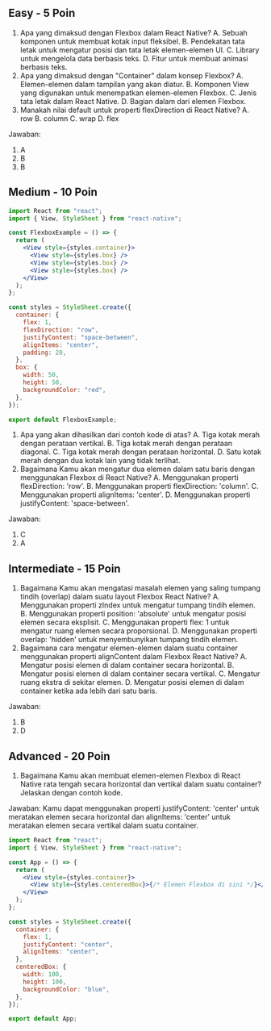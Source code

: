 ## Easy - 5 Poin

1. Apa yang dimaksud dengan Flexbox dalam React Native?
   A. Sebuah komponen untuk membuat kotak input fleksibel.
   B. Pendekatan tata letak untuk mengatur posisi dan tata letak elemen-elemen UI.
   C. Library untuk mengelola data berbasis teks.
   D. Fitur untuk membuat animasi berbasis teks.
2. Apa yang dimaksud dengan "Container" dalam konsep Flexbox?
   A. Elemen-elemen dalam tampilan yang akan diatur.
   B. Komponen View yang digunakan untuk menempatkan elemen-elemen Flexbox.
   C. Jenis tata letak dalam React Native.
   D. Bagian dalam dari elemen Flexbox.
3. Manakah nilai default untuk properti flexDirection di React Native?
   A. row
   B. column
   C. wrap
   D. flex

Jawaban:

1. A
2. B
3. B

## Medium - 10 Poin

```jsx
import React from "react";
import { View, StyleSheet } from "react-native";

const FlexboxExample = () => {
  return (
    <View style={styles.container}>
      <View style={styles.box} />
      <View style={styles.box} />
      <View style={styles.box} />
    </View>
  );
};

const styles = StyleSheet.create({
  container: {
    flex: 1,
    flexDirection: "row",
    justifyContent: "space-between",
    alignItems: "center",
    padding: 20,
  },
  box: {
    width: 50,
    height: 50,
    backgroundColor: "red",
  },
});

export default FlexboxExample;
```

1. Apa yang akan dihasilkan dari contoh kode di atas?
   A. Tiga kotak merah dengan perataan vertikal.
   B. Tiga kotak merah dengan perataan diagonal.
   C. Tiga kotak merah dengan perataan horizontal.
   D. Satu kotak merah dengan dua kotak lain yang tidak terlihat.
2. Bagaimana Kamu akan mengatur dua elemen dalam satu baris dengan menggunakan Flexbox di React Native?
   A. Menggunakan properti flexDirection: 'row'.
   B. Menggunakan properti flexDirection: 'column'.
   C. Menggunakan properti alignItems: 'center'.
   D. Menggunakan properti justifyContent: 'space-between'.

Jawaban:

1. C
2. A

## Intermediate - 15 Poin

1. Bagaimana Kamu akan mengatasi masalah elemen yang saling tumpang tindih (overlap) dalam suatu layout Flexbox React Native?
   A. Menggunakan properti zIndex untuk mengatur tumpang tindih elemen.
   B. Menggunakan properti position: 'absolute' untuk mengatur posisi elemen secara eksplisit.
   C. Menggunakan properti flex: 1 untuk mengatur ruang elemen secara proporsional.
   D. Menggunakan properti overlap: 'hidden' untuk menyembunyikan tumpang tindih elemen.
2. Bagaimana cara mengatur elemen-elemen dalam suatu container menggunakan properti alignContent dalam Flexbox React Native?
   A. Mengatur posisi elemen di dalam container secara horizontal.
   B. Mengatur posisi elemen di dalam container secara vertikal.
   C. Mengatur ruang ekstra di sekitar elemen.
   D. Mengatur posisi elemen di dalam container ketika ada lebih dari satu baris.

Jawaban:

1. B
2. D

## Advanced - 20 Poin

1. Bagaimana Kamu akan membuat elemen-elemen Flexbox di React Native rata tengah secara horizontal dan vertikal dalam suatu container? Jelaskan dengan contoh kode.

Jawaban:
Kamu dapat menggunakan properti justifyContent: 'center' untuk meratakan elemen secara horizontal dan alignItems: 'center' untuk meratakan elemen secara vertikal dalam suatu container.

```jsx
import React from "react";
import { View, StyleSheet } from "react-native";

const App = () => {
  return (
    <View style={styles.container}>
      <View style={styles.centeredBox}>{/* Elemen Flexbox di sini */}</View>
    </View>
  );
};

const styles = StyleSheet.create({
  container: {
    flex: 1,
    justifyContent: "center",
    alignItems: "center",
  },
  centeredBox: {
    width: 100,
    height: 100,
    backgroundColor: "blue",
  },
});

export default App;
```

